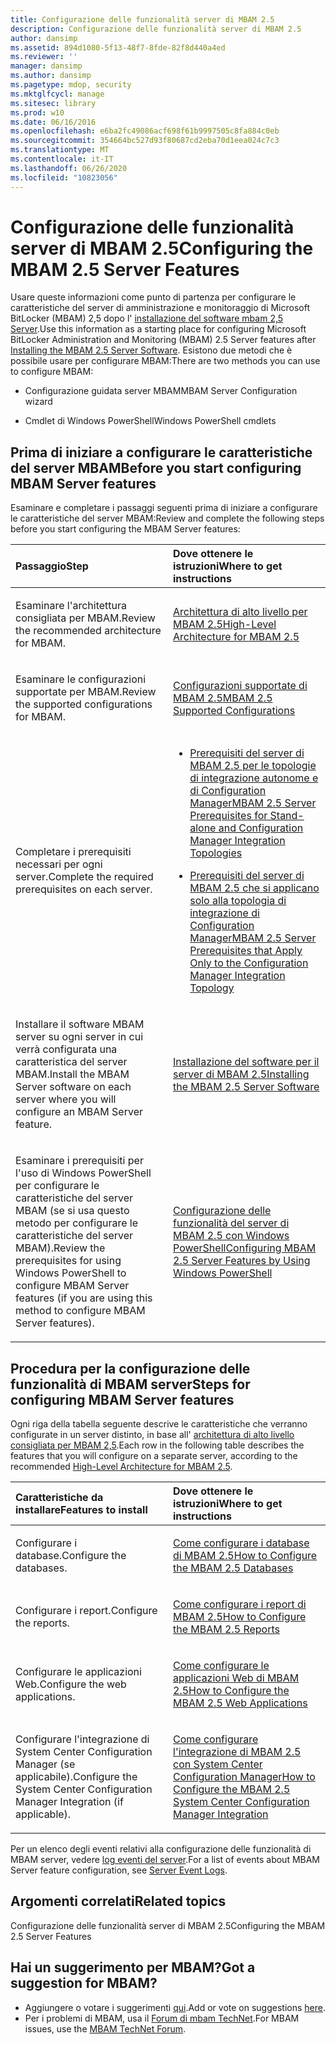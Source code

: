 ```yaml
---
title: Configurazione delle funzionalità server di MBAM 2.5
description: Configurazione delle funzionalità server di MBAM 2.5
author: dansimp
ms.assetid: 894d1080-5f13-48f7-8fde-82f8d440a4ed
ms.reviewer: ''
manager: dansimp
ms.author: dansimp
ms.pagetype: mdop, security
ms.mktglfcycl: manage
ms.sitesec: library
ms.prod: w10
ms.date: 06/16/2016
ms.openlocfilehash: e6ba2fc49086acf698f61b9997505c8fa884c0eb
ms.sourcegitcommit: 354664bc527d93f80687cd2eba70d1eea024c7c3
ms.translationtype: MT
ms.contentlocale: it-IT
ms.lasthandoff: 06/26/2020
ms.locfileid: "10823056"
---
```

# <span data-ttu-id="ff340-103">Configurazione delle funzionalità server di MBAM 2.5</span><span class="sxs-lookup"><span data-stu-id="ff340-103">Configuring the MBAM 2.5 Server Features</span></span>


<span data-ttu-id="ff340-104">Usare queste informazioni come punto di partenza per configurare le caratteristiche del server di amministrazione e monitoraggio di Microsoft BitLocker (MBAM) 2,5 dopo l' [installazione del software mbam 2,5 Server](installing-the-mbam-25-server-software.md).</span><span class="sxs-lookup"><span data-stu-id="ff340-104">Use this information as a starting place for configuring Microsoft BitLocker Administration and Monitoring (MBAM) 2.5 Server features after [Installing the MBAM 2.5 Server Software](installing-the-mbam-25-server-software.md).</span></span> <span data-ttu-id="ff340-105">Esistono due metodi che è possibile usare per configurare MBAM:</span><span class="sxs-lookup"><span data-stu-id="ff340-105">There are two methods you can use to configure MBAM:</span></span>

-   <span data-ttu-id="ff340-106">Configurazione guidata server MBAM</span><span class="sxs-lookup"><span data-stu-id="ff340-106">MBAM Server Configuration wizard</span></span>

-   <span data-ttu-id="ff340-107">Cmdlet di Windows PowerShell</span><span class="sxs-lookup"><span data-stu-id="ff340-107">Windows PowerShell cmdlets</span></span>

## <span data-ttu-id="ff340-108">Prima di iniziare a configurare le caratteristiche del server MBAM</span><span class="sxs-lookup"><span data-stu-id="ff340-108">Before you start configuring MBAM Server features</span></span>


<span data-ttu-id="ff340-109">Esaminare e completare i passaggi seguenti prima di iniziare a configurare le caratteristiche del server MBAM:</span><span class="sxs-lookup"><span data-stu-id="ff340-109">Review and complete the following steps before you start configuring the MBAM Server features:</span></span>

<table>
<colgroup>
<col width="50%" />
<col width="50%" />
</colgroup>
<thead>
<tr class="header">
<th align="left"><span data-ttu-id="ff340-110">Passaggio</span><span class="sxs-lookup"><span data-stu-id="ff340-110">Step</span></span></th>
<th align="left"><span data-ttu-id="ff340-111">Dove ottenere le istruzioni</span><span class="sxs-lookup"><span data-stu-id="ff340-111">Where to get instructions</span></span></th>
</tr>
</thead>
<tbody>
<tr class="odd">
<td align="left"><p><span data-ttu-id="ff340-112">Esaminare l'architettura consigliata per MBAM.</span><span class="sxs-lookup"><span data-stu-id="ff340-112">Review the recommended architecture for MBAM.</span></span></p></td>
<td align="left"><p><a href="high-level-architecture-for-mbam-25.md" data-raw-source="[High-Level Architecture for MBAM 2.5](high-level-architecture-for-mbam-25.md)"><span data-ttu-id="ff340-113">Architettura di alto livello per MBAM 2.5</span><span class="sxs-lookup"><span data-stu-id="ff340-113">High-Level Architecture for MBAM 2.5</span></span></a></p></td>
</tr>
<tr class="even">
<td align="left"><p><span data-ttu-id="ff340-114">Esaminare le configurazioni supportate per MBAM.</span><span class="sxs-lookup"><span data-stu-id="ff340-114">Review the supported configurations for MBAM.</span></span></p></td>
<td align="left"><p><a href="mbam-25-supported-configurations.md" data-raw-source="[MBAM 2.5 Supported Configurations](mbam-25-supported-configurations.md)"><span data-ttu-id="ff340-115">Configurazioni supportate di MBAM 2.5</span><span class="sxs-lookup"><span data-stu-id="ff340-115">MBAM 2.5 Supported Configurations</span></span></a></p></td>
</tr>
<tr class="odd">
<td align="left"><p><span data-ttu-id="ff340-116">Completare i prerequisiti necessari per ogni server.</span><span class="sxs-lookup"><span data-stu-id="ff340-116">Complete the required prerequisites on each server.</span></span></p></td>
<td align="left"><ul>
<li><p><a href="mbam-25-server-prerequisites-for-stand-alone-and-configuration-manager-integration-topologies.md" data-raw-source="[MBAM 2.5 Server Prerequisites for Stand-alone and Configuration Manager Integration Topologies](mbam-25-server-prerequisites-for-stand-alone-and-configuration-manager-integration-topologies.md)"><span data-ttu-id="ff340-117">Prerequisiti del server di MBAM 2.5 per le topologie di integrazione autonome e di Configuration Manager</span><span class="sxs-lookup"><span data-stu-id="ff340-117">MBAM 2.5 Server Prerequisites for Stand-alone and Configuration Manager Integration Topologies</span></span></a></p></li>
<li><p><a href="mbam-25-server-prerequisites-that-apply-only-to-the-configuration-manager-integration-topology.md" data-raw-source="[MBAM 2.5 Server Prerequisites that Apply Only to the Configuration Manager Integration Topology](mbam-25-server-prerequisites-that-apply-only-to-the-configuration-manager-integration-topology.md)"><span data-ttu-id="ff340-118">Prerequisiti del server di MBAM 2.5 che si applicano solo alla topologia di integrazione di Configuration Manager</span><span class="sxs-lookup"><span data-stu-id="ff340-118">MBAM 2.5 Server Prerequisites that Apply Only to the Configuration Manager Integration Topology</span></span></a></p></li>
</ul></td>
</tr>
<tr class="even">
<td align="left"><p><span data-ttu-id="ff340-119">Installare il software MBAM server su ogni server in cui verrà configurata una caratteristica del server MBAM.</span><span class="sxs-lookup"><span data-stu-id="ff340-119">Install the MBAM Server software on each server where you will configure an MBAM Server feature.</span></span></p></td>
<td align="left"><p><a href="installing-the-mbam-25-server-software.md" data-raw-source="[Installing the MBAM 2.5 Server Software](installing-the-mbam-25-server-software.md)"><span data-ttu-id="ff340-120">Installazione del software per il server di MBAM 2.5</span><span class="sxs-lookup"><span data-stu-id="ff340-120">Installing the MBAM 2.5 Server Software</span></span></a></p></td>
</tr>
<tr class="odd">
<td align="left"><p><span data-ttu-id="ff340-121">Esaminare i prerequisiti per l'uso di Windows PowerShell per configurare le caratteristiche del server MBAM (se si usa questo metodo per configurare le caratteristiche del server MBAM).</span><span class="sxs-lookup"><span data-stu-id="ff340-121">Review the prerequisites for using Windows PowerShell to configure MBAM Server features (if you are using this method to configure MBAM Server features).</span></span></p></td>
<td align="left"><p><a href="configuring-mbam-25-server-features-by-using-windows-powershell.md" data-raw-source="[Configuring MBAM 2.5 Server Features by Using Windows PowerShell](configuring-mbam-25-server-features-by-using-windows-powershell.md)"><span data-ttu-id="ff340-122">Configurazione delle funzionalità del server di MBAM 2.5 con Windows PowerShell</span><span class="sxs-lookup"><span data-stu-id="ff340-122">Configuring MBAM 2.5 Server Features by Using Windows PowerShell</span></span></a></p></td>
</tr>
</tbody>
</table>

 

## <span data-ttu-id="ff340-123">Procedura per la configurazione delle funzionalità di MBAM server</span><span class="sxs-lookup"><span data-stu-id="ff340-123">Steps for configuring MBAM Server features</span></span>


<span data-ttu-id="ff340-124">Ogni riga della tabella seguente descrive le caratteristiche che verranno configurate in un server distinto, in base all' [architettura di alto livello consigliata per MBAM 2,5](high-level-architecture-for-mbam-25.md).</span><span class="sxs-lookup"><span data-stu-id="ff340-124">Each row in the following table describes the features that you will configure on a separate server, according to the recommended [High-Level Architecture for MBAM 2.5](high-level-architecture-for-mbam-25.md).</span></span>

<table>
<colgroup>
<col width="50%" />
<col width="50%" />
</colgroup>
<thead>
<tr class="header">
<th align="left"><span data-ttu-id="ff340-125">Caratteristiche da installare</span><span class="sxs-lookup"><span data-stu-id="ff340-125">Features to install</span></span></th>
<th align="left"><span data-ttu-id="ff340-126">Dove ottenere le istruzioni</span><span class="sxs-lookup"><span data-stu-id="ff340-126">Where to get instructions</span></span></th>
</tr>
</thead>
<tbody>
<tr class="odd">
<td align="left"><p><span data-ttu-id="ff340-127">Configurare i database.</span><span class="sxs-lookup"><span data-stu-id="ff340-127">Configure the databases.</span></span></p></td>
<td align="left"><p><a href="how-to-configure-the-mbam-25-databases.md" data-raw-source="[How to Configure the MBAM 2.5 Databases](how-to-configure-the-mbam-25-databases.md)"><span data-ttu-id="ff340-128">Come configurare i database di MBAM 2.5</span><span class="sxs-lookup"><span data-stu-id="ff340-128">How to Configure the MBAM 2.5 Databases</span></span></a></p></td>
</tr>
<tr class="even">
<td align="left"><p><span data-ttu-id="ff340-129">Configurare i report.</span><span class="sxs-lookup"><span data-stu-id="ff340-129">Configure the reports.</span></span></p></td>
<td align="left"><p><a href="how-to-configure-the-mbam-25-reports.md" data-raw-source="[How to Configure the MBAM 2.5 Reports](how-to-configure-the-mbam-25-reports.md)"><span data-ttu-id="ff340-130">Come configurare i report di MBAM 2.5</span><span class="sxs-lookup"><span data-stu-id="ff340-130">How to Configure the MBAM 2.5 Reports</span></span></a></p></td>
</tr>
<tr class="odd">
<td align="left"><p><span data-ttu-id="ff340-131">Configurare le applicazioni Web.</span><span class="sxs-lookup"><span data-stu-id="ff340-131">Configure the web applications.</span></span></p></td>
<td align="left"><p><a href="how-to-configure-the-mbam-25-web-applications.md" data-raw-source="[How to Configure the MBAM 2.5 Web Applications](how-to-configure-the-mbam-25-web-applications.md)"><span data-ttu-id="ff340-132">Come configurare le applicazioni Web di MBAM 2.5</span><span class="sxs-lookup"><span data-stu-id="ff340-132">How to Configure the MBAM 2.5 Web Applications</span></span></a></p></td>
</tr>
<tr class="even">
<td align="left"><p><span data-ttu-id="ff340-133">Configurare l'integrazione di System Center Configuration Manager (se applicabile).</span><span class="sxs-lookup"><span data-stu-id="ff340-133">Configure the System Center Configuration Manager Integration (if applicable).</span></span></p></td>
<td align="left"><p><a href="how-to-configure-the-mbam-25-system-center-configuration-manager-integration.md" data-raw-source="[How to Configure the MBAM 2.5 System Center Configuration Manager Integration](how-to-configure-the-mbam-25-system-center-configuration-manager-integration.md)"><span data-ttu-id="ff340-134">Come configurare l'integrazione di MBAM 2.5 con System Center Configuration Manager</span><span class="sxs-lookup"><span data-stu-id="ff340-134">How to Configure the MBAM 2.5 System Center Configuration Manager Integration</span></span></a></p></td>
</tr>
</tbody>
</table>

 

<span data-ttu-id="ff340-135">Per un elenco degli eventi relativi alla configurazione delle funzionalità di MBAM server, vedere [log eventi del server](server-event-logs.md).</span><span class="sxs-lookup"><span data-stu-id="ff340-135">For a list of events about MBAM Server feature configuration, see [Server Event Logs](server-event-logs.md).</span></span>



## <span data-ttu-id="ff340-136">Argomenti correlati</span><span class="sxs-lookup"><span data-stu-id="ff340-136">Related topics</span></span>


<span data-ttu-id="ff340-137">Configurazione delle funzionalità server di MBAM 2.5</span><span class="sxs-lookup"><span data-stu-id="ff340-137">Configuring the MBAM 2.5 Server Features</span></span>
 

 
## <span data-ttu-id="ff340-138">Hai un suggerimento per MBAM?</span><span class="sxs-lookup"><span data-stu-id="ff340-138">Got a suggestion for MBAM?</span></span>
- <span data-ttu-id="ff340-139">Aggiungere o votare i suggerimenti [qui](http://mbam.uservoice.com/forums/268571-microsoft-bitlocker-administration-and-monitoring).</span><span class="sxs-lookup"><span data-stu-id="ff340-139">Add or vote on suggestions [here](http://mbam.uservoice.com/forums/268571-microsoft-bitlocker-administration-and-monitoring).</span></span> 
- <span data-ttu-id="ff340-140">Per i problemi di MBAM, usa il [Forum di mbam TechNet](https://social.technet.microsoft.com/Forums/home?forum=mdopmbam).</span><span class="sxs-lookup"><span data-stu-id="ff340-140">For MBAM issues, use the [MBAM TechNet Forum](https://social.technet.microsoft.com/Forums/home?forum=mdopmbam).</span></span>




